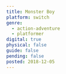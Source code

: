 ```yaml
---
title: Monster Boy
platform: switch
genre:
  - action-adventure
  - platformer
digital: true
physical: false
guide: false
pending: false
posted: 2018-12-05
---
```

